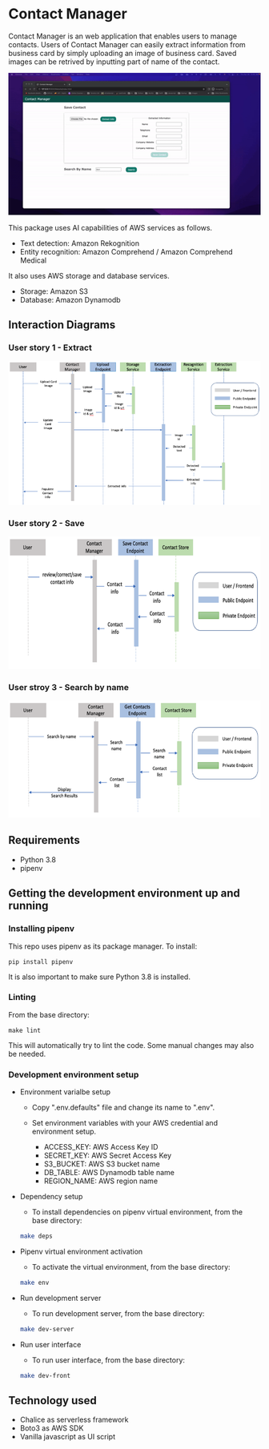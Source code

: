 # Contact Manager

Contact Manager is an web application that enables users to manage contacts.
Users of Contact Manager can easily extract information from business card by simply uploading an image of business card.
Saved images can be retrived by inputting part of name of the contact.

![demo gif](https://github.com/wonscha/contact-manager/blob/main/docs/demo.gif)

This package uses AI capabilities of AWS services as follows.

- Text detection: Amazon Rekognition
- Entity recognition: Amazon Comprehend / Amazon Comprehend Medical

It also uses AWS storage and database services.

- Storage: Amazon S3
- Database: Amazon Dynamodb

## Interaction Diagrams

### User story 1 - Extract

![user story 1](https://github.com/wonscha/contact-manager/blob/main/docs/screenshot_extract.png)

### User story 2 - Save

![user story 2](https://github.com/wonscha/contact-manager/blob/main/docs/screenshot_save.png)

### User stroy 3 - Search by name

![user story 3](https://github.com/wonscha/contact-manager/blob/main/docs/screenshot_search.png)

## Requirements

- Python 3.8
- pipenv

## Getting the development environment up and running

### Installing pipenv

This repo uses pipenv as its package manager. To install:

    pip install pipenv

It is also important to make sure Python 3.8 is installed.

### Linting

From the base directory:

    make lint

This will automatically try to lint the code. Some manual changes may also be needed.

### Development environment setup

- Environment varialbe setup

  - Copy ".env.defaults" file and change its name to ".env".
  - Set environment variables with your AWS credential and environment setup.

    - ACCESS_KEY: AWS Access Key ID
    - SECRET_KEY: AWS Secret Access Key
    - S3_BUCKET: AWS S3 bucket name
    - DB_TABLE: AWS Dynamodb table name
    - REGION_NAME: AWS region name

- Dependency setup

  - To install dependencies on pipenv virtual environment, from the base directory:

  ```sh
  make deps
  ```

- Pipenv virtual environment activation

  - To activate the virtual environment, from the base directory:

  ```sh
  make env
  ```

- Run development server

  - To run development server, from the base directory:

  ```sh
  make dev-server
  ```

- Run user interface

  - To run user interface, from the base directory:

  ```sh
  make dev-front
  ```

## Technology used

- Chalice as serverless framework
- Boto3 as AWS SDK
- Vanilla javascript as UI script
